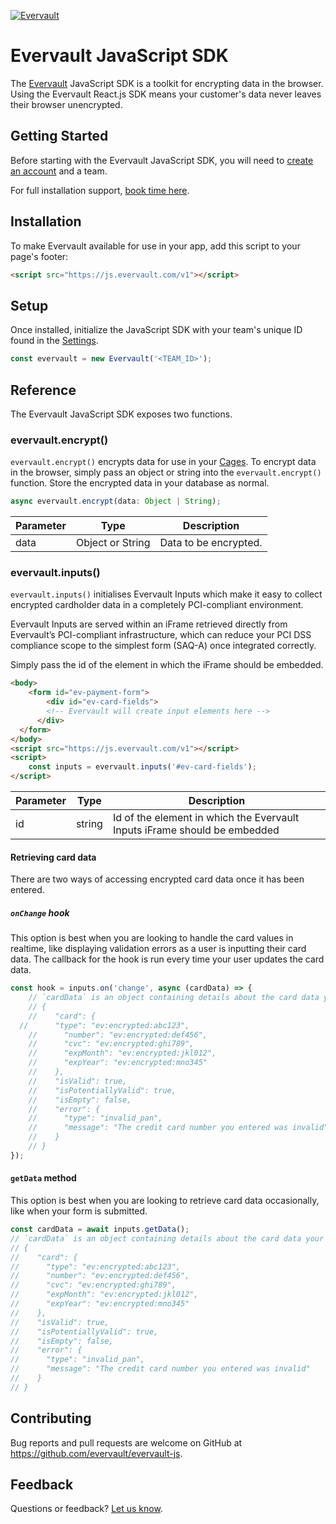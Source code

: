 [![Evervault](https://evervault.com/evervault.svg)](https://evervault.com/)

# Evervault JavaScript SDK

The [Evervault](https://evervault.com) JavaScript SDK is a toolkit for encrypting data in the browser. Using the Evervault React.js SDK means your customer's data never leaves their browser unencrypted.

## Getting Started

Before starting with the Evervault JavaScript SDK, you will need to [create an account](https://app.evervault.com/register) and a team.

For full installation support, [book time here](https://calendly.com/evervault/cages-onboarding).

## Installation

To make Evervault available for use in your app, add this script to your page's footer:

```html
<script src="https://js.evervault.com/v1"></script>
```
## Setup

Once installed, initialize the JavaScript SDK with your team's unique ID found in the [Settings](https://app.evervault.com/settings).

```js
const evervault = new Evervault('<TEAM_ID>');
```


## Reference

The Evervault JavaScript SDK exposes two functions.

### evervault.encrypt()

`evervault.encrypt()` encrypts data for use in your [Cages](https://docs.evervault.com/tutorial). To encrypt data in the browser, simply pass an object or string into the `evervault.encrypt()` function. Store the encrypted data in your database as normal.

```javascript
async evervault.encrypt(data: Object | String);
```

| Parameter | Type | Description |
| --------- | ---- | ----------- |
| data | Object or String | Data to be encrypted. |

### evervault.inputs()

`evervault.inputs()` initialises Evervault Inputs which make it easy to collect encrypted cardholder data in a completely PCI-compliant environment.

Evervault Inputs are served within an iFrame retrieved directly from Evervault’s PCI-compliant infrastructure, which can reduce your PCI DSS compliance scope to the simplest form (SAQ-A) once integrated correctly.

Simply pass the id of the element in which the iFrame should be embedded.

```html
<body>
	<form id="ev-payment-form">
		<div id="ev-card-fields">
	    <!-- Evervault will create input elements here -->
	  </div>
  </form>
</body>
<script src="https://js.evervault.com/v1"></script>
<script>
	const inputs = evervault.inputs('#ev-card-fields');
</script>
```

| Parameter | Type | Description |
| --------- | ---- | ----------- |
| id | string | Id of the element in which the Evervault Inputs iFrame should be embedded |

#### Retrieving card data

There are two ways of accessing encrypted card data once it has been entered. 

##### `onChange` hook

This option is best when you are looking to handle the card values in realtime, like displaying validation errors as a user is inputting their card data. The callback for the hook is run every time your user updates the card data.

``` javascript
const hook = inputs.on('change', async (cardData) => {
	// `cardData` is an object containing details about the card data your user has entered
	// {
	//    "card": {
  //      "type": "ev:encrypted:abc123",
	//      "number": "ev:encrypted:def456",
	//      "cvc": "ev:encrypted:ghi789",
	//      "expMonth": "ev:encrypted:jkl012",
	//      "expYear": "ev:encrypted:mno345"
	//    },
	//    "isValid": true,
	//    "isPotentiallyValid": true,
	//    "isEmpty": false,
	//    "error": {
	//      "type": "invalid_pan",
	//      "message": "The credit card number you entered was invalid"
	//    }
	// }
});
```

#### `getData` method

This option is best when you are looking to retrieve card data occasionally, like when your form is submitted.

``` javascript
const cardData = await inputs.getData();
// `cardData` is an object containing details about the card data your user has entered
// {
//    "card": {
//      "type": "ev:encrypted:abc123",
//      "number": "ev:encrypted:def456",
//      "cvc": "ev:encrypted:ghi789",
//      "expMonth": "ev:encrypted:jkl012",
//      "expYear": "ev:encrypted:mno345"
//    },
//    "isValid": true,
//    "isPotentiallyValid": true,
//    "isEmpty": false,  
//    "error": {
//      "type": "invalid_pan",
//      "message": "The credit card number you entered was invalid"
//    }
// }
```

## Contributing

Bug reports and pull requests are welcome on GitHub at https://github.com/evervault/evervault-js.

## Feedback

Questions or feedback? [Let us know](mailto:support@evervault.com).
